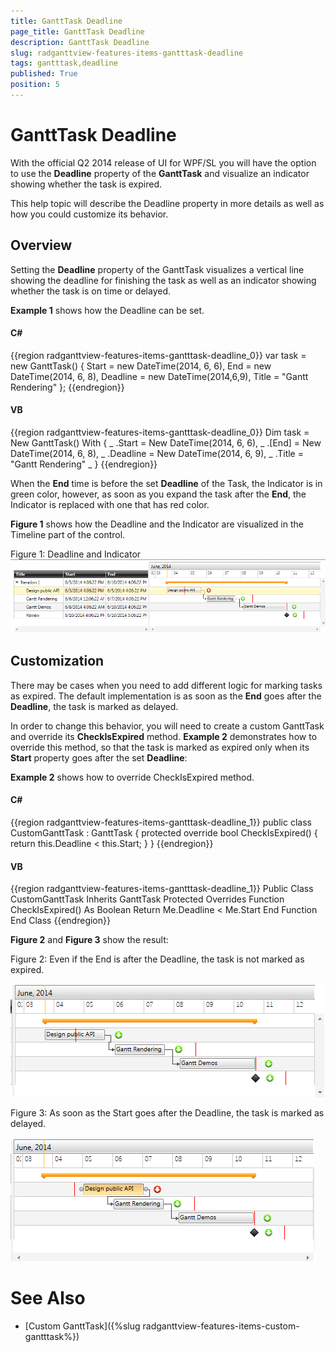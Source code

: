 ```yaml
---
title: GanttTask Deadline
page_title: GanttTask Deadline
description: GanttTask Deadline
slug: radganttview-features-items-gantttask-deadline
tags: gantttask,deadline
published: True
position: 5
---
```


# GanttTask Deadline

With the official Q2 2014 release of UI for WPF/SL you will have the option to use the __Deadline__ property of the __GanttTask__ and visualize an indicator showing whether the task is expired.  

This help topic will describe the Deadline property in more details as well as how you could customize its behavior.

## Overview

Setting the __Deadline__ property of the GanttTask visualizes a vertical line showing the deadline for finishing the task as well as an indicator showing whether the task is on time or delayed.

__Example 1__ shows how the Deadline can be set.

#### __C#__

{{region radganttview-features-items-gantttask-deadline_0}}
	var task = new GanttTask()
	{
	    Start = new DateTime(2014, 6, 6),
	    End = new DateTime(2014, 6, 8),
	    Deadline = new DateTime(2014,6,9),
	    Title = "Gantt Rendering"
	};
{{endregion}}

#### __VB__

{{region radganttview-features-items-gantttask-deadline_0}}
	Dim task = New GanttTask() With { _
		.Start = New DateTime(2014, 6, 6), _
		.[End] = New DateTime(2014, 6, 8), _
		.Deadline = New DateTime(2014, 6, 9), _
		.Title = "Gantt Rendering" _
	}
{{endregion}}

When the __End__ time is before the set __Deadline__ of the Task, the Indicator is in green color, however, as soon as you expand the task after the __End__, the Indicator is replaced with one that has red color.

__Figure 1__ shows how the Deadline and the Indicator are visualized in the Timeline part of the control.

Figure 1: Deadline and Indicator![ganttview gantttaskdeadline 01](images/ganttview_gantttaskdeadline_01.png)

## Customization

There may be cases when you need to add different logic for marking tasks as expired. The default implementation is as soon as the __End__ goes after the __Deadline__, the task is marked as delayed.

In order to change this behavior, you will need to create a custom GanttTask and override its __CheckIsExpired__  method. __Example 2__ demonstrates how to override this method, so that the task is marked as expired only when its __Start__ property goes after the set __Deadline__:

__Example 2__ shows how to override CheckIsExpired method.

#### __C#__

{{region radganttview-features-items-gantttask-deadline_1}}
	public class CustomGanttTask : GanttTask
	{
	    protected override bool CheckIsExpired()
	    {
	        return this.Deadline < this.Start;
	    }
	}
{{endregion}}

#### __VB__

{{region radganttview-features-items-gantttask-deadline_1}}
	Public Class CustomGanttTask
		Inherits GanttTask
		Protected Overrides Function CheckIsExpired() As Boolean
			Return Me.Deadline < Me.Start
		End Function
	End Class
{{endregion}}

__Figure 2__ and __Figure 3__ show the result:

Figure 2: Even if the End is after the Deadline, the task is not marked as expired.

![ganttview gantttaskdeadline 02](images/ganttview_gantttaskdeadline_02.png)

Figure 3: As soon as the Start goes after the Deadline, the task is marked as delayed.

![ganttview gantttaskdeadline 03](images/ganttview_gantttaskdeadline_03.png)

# See Also

 * [Custom GanttTask]({%slug radganttview-features-items-custom-gantttask%})
